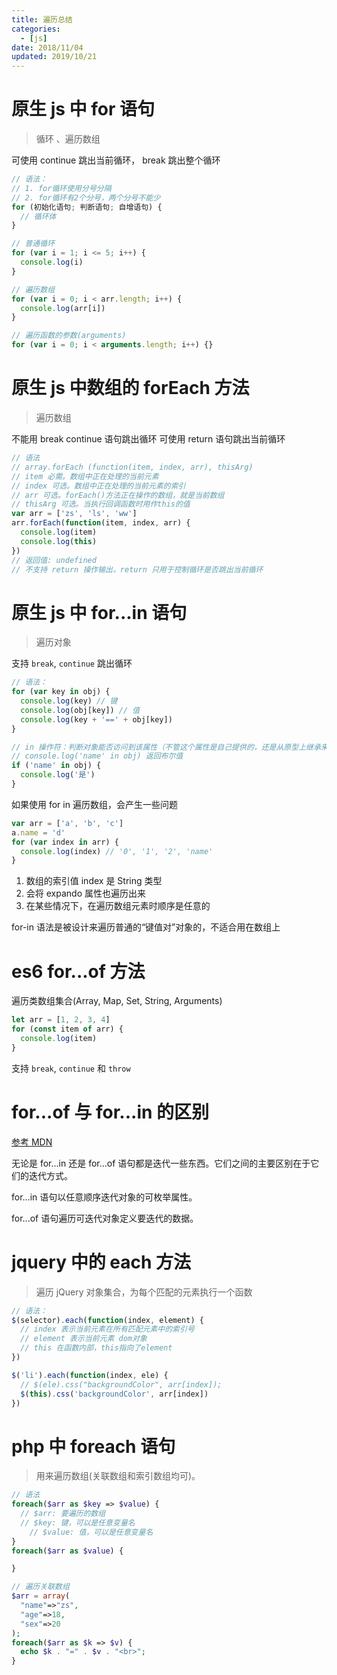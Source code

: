 ```yaml
---
title: 遍历总结
categories:
  - [js]
date: 2018/11/04
updated: 2019/10/21
---
```


# 原生 js 中 for 语句

> 循环 、遍历数组

<span class='red'>可使用 continue 跳出当前循环， break 跳出整个循环</span>

```js
// 语法：
// 1. for循环使用分号分隔
// 2. for循环有2个分号，两个分号不能少
for (初始化语句; 判断语句; 自增语句) {
  // 循环体
}

// 普通循环
for (var i = 1; i <= 5; i++) {
  console.log(i)
}

// 遍历数组
for (var i = 0; i < arr.length; i++) {
  console.log(arr[i])
}

// 遍历函数的参数(arguments)
for (var i = 0; i < arguments.length; i++) {}
```

# 原生 js 中数组的 forEach 方法

> 遍历数组

<span class="red">不能用 break continue 语句跳出循环</span>
<span class="red">可使用 return 语句跳出当前循环</span>

```js
// 语法
// array.forEach (function(item, index, arr), thisArg)
// item 必需。数组中正在处理的当前元素
// index 可选。数组中正在处理的当前元素的索引
// arr 可选。forEach()方法正在操作的数组，就是当前数组
// thisArg 可选。当执行回调函数时用作this的值
var arr = ['zs', 'ls', 'ww']
arr.forEach(function(item, index, arr) {
  console.log(item)
  console.log(this)
})
// 返回值: undefined
// 不支持 return 操作输出，return 只用于控制循环是否跳出当前循环
```

# 原生 js 中 for...in 语句

> 遍历对象

支持 `break`, `continue` 跳出循环

```js
// 语法：
for (var key in obj) {
  console.log(key) // 键
  console.log(obj[key]) // 值
  console.log(key + '==' + obj[key])
}

// in 操作符：判断对象能否访问到该属性（不管这个属性是自己提供的，还是从原型上继承来的），如果可以访问到， 都会返回 true
// console.log('name' in obj) 返回布尔值
if ('name' in obj) {
  console.log('是')
}
```

如果使用 for in 遍历数组，会产生一些问题

```js
var arr = ['a', 'b', 'c']
a.name = 'd'
for (var index in arr) {
  console.log(index) // '0', '1', '2', 'name'
}
```

1. 数组的索引值 index 是 String 类型
2. 会将 expando 属性也遍历出来
3. 在某些情况下，在遍历数组元素时顺序是任意的

<span class="red">for-in 语法是被设计来遍历普通的“键值对”对象的，不适合用在数组上</span>

# es6 for...of 方法

遍历类数组集合(Array, Map, Set, String, Arguments)

```js
let arr = [1, 2, 3, 4]
for (const item of arr) {
  console.log(item)
}
```

支持 `break`, `continue` 和 `throw`

# for...of 与 for...in 的区别

[参考 MDN](https://developer.mozilla.org/zh-CN/docs/Web/JavaScript/Reference/Statements/for...of)

无论是 for...in 还是 for...of 语句都是迭代一些东西。它们之间的主要区别在于它们的迭代方式。

for...in 语句以任意顺序迭代对象的可枚举属性。

for...of 语句遍历可迭代对象定义要迭代的数据。

# jquery 中的 each 方法

> 遍历 jQuery 对象集合，为每个匹配的元素执行一个函数

```js
// 语法：
$(selector).each(function(index, element) {
  // index 表示当前元素在所有匹配元素中的索引号
  // element 表示当前元素 dom对象
  // this 在函数内部，this指向了element
})

$('li').each(function(index, ele) {
  // $(ele).css("backgroundColor", arr[index]);
  $(this).css('backgroundColor', arr[index])
})
```

# php 中 foreach 语句

> 用来遍历数组(关联数组和索引数组均可)。

```php
// 语法
foreach($arr as $key => $value) {
  // $arr: 要遍历的数组
  // $key: 键，可以是任意变量名
	// $value: 值，可以是任意变量名
}
foreach($arr as $value) {

}
```

```php
// 遍历关联数组
$arr = array(
  "name"=>"zs",
  "age"=>18,
  "sex"=>20
);
foreach($arr as $k => $v) {
  echo $k . "=" . $v . "<br>";
}
```
